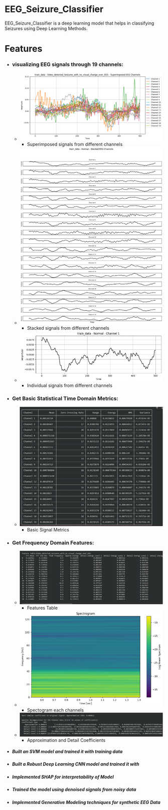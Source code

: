 # EEG_Seizure_Classifier
EEG_Seizure_Classifier is a deep learning model that helps in classifying Seizures using Deep Learning Methods.
# Features
- ### visualizing EEG signals through 19 channels:
    - ![Superimposed signals from different channels](screenshots/eeg_signal_superimposed_channels.png)
        - Superimposed signals from different channels 
    - ![Stacked signals from different channels](screenshots/stacked_eeg_signal_channels.png)
        - Stacked signals from different channels 
    - ![Individual signals from different channels](screenshots/eeg_individula_channel.png)
        - Individual signals from different channels 
- ### Get Basic Statistical Time Domain Metrics:
    - ![Metrics](screenshots/basic_metrics.png)
        - Basic Signal Metrics
- ### Get Frequency Domain Features:
    - ![Features Table](screenshots/features_table.png)
        - Features Table 
    - ![Spectogram](screenshots/spectrogram.png)
        - Spectogram each channels
    - ![Approximation and Detail Coefficients](screenshots/Mostscta.png)
        - Approximation and Detail Coefficients
- ##### Built an SVM model and trained it with training data
- ##### Built a Robust Deep Learning CNN model and trained it with
- ##### Implemented SHAP for interpretability of Model
- ##### Trained the model using denoised signals from noisy data
- ##### Implemented Generative Modeling techniques for synthetic EEG Data
